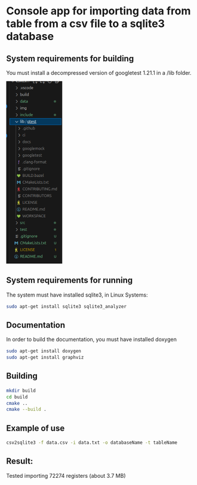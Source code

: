# Console app for importing data from table from a csv file to a sqlite3 database

## System requirements  for building

You must install a decompressed version of googletest 1.21.1 in a /lib folder.

<img alt="img" style="width:150px;" src="img/img.png">

## System requirements  for running

The system must have installed sqlite3, in Linux Systems:

```bash
sudo apt-get install sqlite3 sqlite3_analyzer 
```

## Documentation

In order to build the documentation, you must have installed doxygen

```bash
sudo apt-get install doxygen
sudo apt-get install graphviz
```


## Building

```bash
mkdir build
cd build
cmake ..
cmake --build .
```

## Example of use

```bash
csv2sqlite3 -f data.csv -i data.txt -o databaseName -t tableName
```
## Result:

Tested importing 72274 registers (about 3.7 MB)
